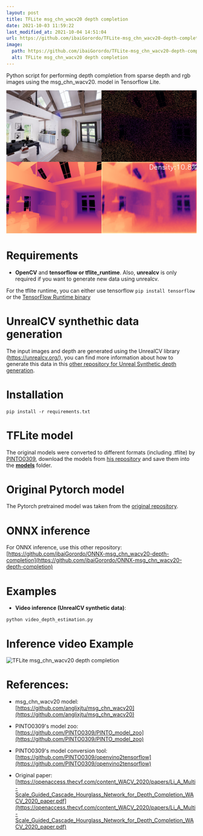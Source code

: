 ```yaml
---
layout: post
title: TFLite msg_chn_wacv20 depth completion
date: 2021-10-03 11:59:22 
last_modified_at: 2021-10-04 14:51:04 
url: https://github.com/ibaiGorordo/TFLite-msg_chn_wacv20-depth-completion
image:
  path: https://github.com/ibaiGorordo/TFLite-msg_chn_wacv20-depth-completion/raw/main/doc/img/out.png
  alt: TFLite msg_chn_wacv20 depth completion
---
```

Python script for performing depth completion from sparse depth and rgb images using the msg_chn_wacv20. model in Tensorflow Lite.

![TFLite msg_chn_wacv20 depth completion](https://github.com/ibaiGorordo/TFLite-msg_chn_wacv20-depth-completion/raw/main/doc/img/out.png)

# Requirements

 * **OpenCV** and **tensorflow or tflite_runtime**. Also, **unrealcv** is only required if you want to generate new data using unrealcv.

For the tflite runtime, you can either use tensorflow `pip install tensorflow` or the [TensorFlow Runtime binary](https://github.com/PINTO0309/TensorflowLite-bin)

# UnrealCV synthethic data generation
The input images and depth are generated using the UnrealCV library (https://unrealcv.org/), you can find more information about how to generate this data in this [other repository for Unreal Synthetic depth generation](https://github.com/ibaiGorordo/UnrealCV-stereo-depth-generation).

# Installation
```
pip install -r requirements.txt
```

# TFLite model
The original models were converted to different formats (including .tflite) by [PINTO0309](https://github.com/PINTO0309), download the models from [his repository](https://github.com/PINTO0309/PINTO_model_zoo/tree/main/160_msg_chn_wacv20) and save them into the **[models](https://github.com/ibaiGorordo/TFLite-msg_chn_wacv20-depth-completion/tree/main/models)** folder. 

# Original Pytorch model
The Pytorch pretrained model was taken from the [original repository](https://github.com/anglixjtu/msg_chn_wacv20).

# ONNX inference
For ONNX inference, use this other repository:[https://github.com/ibaiGorordo/ONNX-msg_chn_wacv20-depth-completion](https://github.com/ibaiGorordo/ONNX-msg_chn_wacv20-depth-completion)
 
# Examples

  * **Video inference (UnrealCV synthetic data)**:
 
 ```
 python video_depth_estimation.py
 ```
 
# Inference video Example
![TFLite msg_chn_wacv20 depth completion](https://github.com/ibaiGorordo/TFLite-msg_chn_wacv20-depth-completion/raw/main/doc/img/msg_chn_wacv20%20depth%20completion3.gif)

# References:
* msg_chn_wacv20 model: [https://github.com/anglixjtu/msg_chn_wacv20](https://github.com/anglixjtu/msg_chn_wacv20)
* PINTO0309's model zoo: [https://github.com/PINTO0309/PINTO_model_zoo](https://github.com/PINTO0309/PINTO_model_zoo)
* PINTO0309's model conversion tool: [https://github.com/PINTO0309/openvino2tensorflow](https://github.com/PINTO0309/openvino2tensorflow)

* Original paper: 
[https://openaccess.thecvf.com/content_WACV_2020/papers/Li_A_Multi-Scale_Guided_Cascade_Hourglass_Network_for_Depth_Completion_WACV_2020_paper.pdf](https://openaccess.thecvf.com/content_WACV_2020/papers/Li_A_Multi-Scale_Guided_Cascade_Hourglass_Network_for_Depth_Completion_WACV_2020_paper.pdf)


